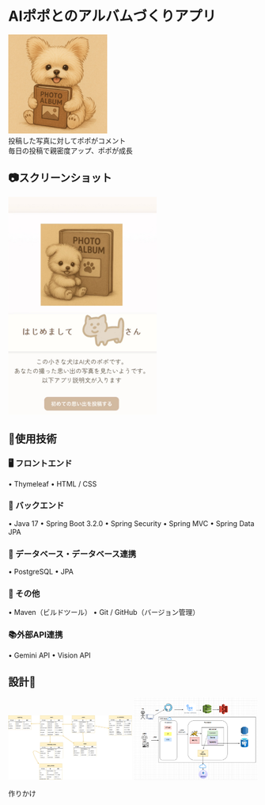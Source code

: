 <h1>AIポポとのアルバムづくりアプリ</h1>
<img src="readme-assets/popo-album.png" alt="Popoの笑顔" width="200">　<br>
投稿した写真に対してポポがコメント <br>
毎日の投稿で親密度アップ、ポポが成長<br>

<h2>📷スクリーンショット</h2>

<img src="readme-assets/sample.png" alt="画面イメージ" width="300">

<h2>🚀使用技術</h2>

<h3>🖥️ フロントエンド</h3>
• Thymeleaf
• HTML / CSS


<h3>🧠 バックエンド</h3>
• Java 17
• Spring Boot 3.2.0
• Spring Security
• Spring MVC
• Spring Data JPA


<h3>💾 データベース・データベース連携</h3>
• PostgreSQL
• JPA

<h3>🧰 その他</h3>
• Maven（ビルドツール）
• Git / GitHub（バージョン管理）

<h3>📚外部API連携</h3>
• Gemini API
• Vision API


<h2>設計🔨</h2>
<img src="readme-assets/er.png" width="250"> 
<img src="readme-assets/arc.png" width="250">

作りかけ